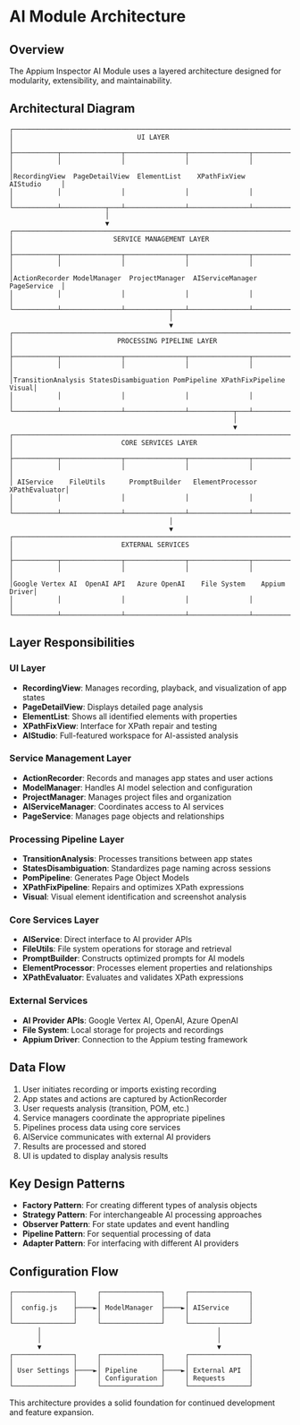 # AI Module Architecture

## Overview

The Appium Inspector AI Module uses a layered architecture designed for modularity, extensibility, and maintainability.

## Architectural Diagram

```
┌───────────────────────────────────────────────────────────────────────────┐
│                               UI LAYER                                     │
├───────────┬───────────────┬───────────────┬───────────────┬───────────────┤
│           │               │               │               │               │
│RecordingView  PageDetailView  ElementList    XPathFixView    AIStudio     │
│           │               │               │               │               │
└───────────┴───────────┬───┴───────────────┴───────────────┴───────────────┘
                        │
                        ▼
┌───────────────────────────────────────────────────────────────────────────┐
│                         SERVICE MANAGEMENT LAYER                           │
├───────────┬───────────────┬───────────────┬───────────────┬───────────────┤
│           │               │               │               │               │
│ActionRecorder ModelManager  ProjectManager  AIServiceManager PageService  │
│           │               │               │               │               │
└───────────┴───────────────┴───────────┬───┴───────────────┴───────────────┘
                                        │
                                        ▼
┌───────────────────────────────────────────────────────────────────────────┐
│                          PROCESSING PIPELINE LAYER                         │
├───────────┬───────────────┬───────────────┬───────────────┬───────────────┤
│           │               │               │               │               │
│TransitionAnalysis StatesDisambiguation PomPipeline XPathFixPipeline Visual│
│           │               │               │               │               │
└───────────┴───────────────┴───────────────┴───────────┬───┴───────────────┘
                                                        │
                                                        ▼
┌───────────────────────────────────────────────────────────────────────────┐
│                           CORE SERVICES LAYER                              │
├───────────┬───────────────┬───────────────┬───────────────┬───────────────┤
│           │               │               │               │               │
│ AIService    FileUtils      PromptBuilder   ElementProcessor XPathEvaluator│
│           │               │               │               │               │
└───────────┴───────────────┴───────────────┴───────────────┴───────────────┘
                                        │
                                        ▼
┌───────────────────────────────────────────────────────────────────────────┐
│                           EXTERNAL SERVICES                                │
├───────────┬───────────────┬───────────────┬───────────────┬───────────────┤
│           │               │               │               │               │
│Google Vertex AI  OpenAI API   Azure OpenAI    File System    Appium Driver│
│           │               │               │               │               │
└───────────┴───────────────┴───────────────┴───────────────┴───────────────┘
```

## Layer Responsibilities

### UI Layer

- **RecordingView**: Manages recording, playback, and visualization of app states
- **PageDetailView**: Displays detailed page analysis
- **ElementList**: Shows all identified elements with properties
- **XPathFixView**: Interface for XPath repair and testing
- **AIStudio**: Full-featured workspace for AI-assisted analysis

### Service Management Layer

- **ActionRecorder**: Records and manages app states and user actions
- **ModelManager**: Handles AI model selection and configuration
- **ProjectManager**: Manages project files and organization
- **AIServiceManager**: Coordinates access to AI services
- **PageService**: Manages page objects and relationships

### Processing Pipeline Layer

- **TransitionAnalysis**: Processes transitions between app states
- **StatesDisambiguation**: Standardizes page naming across sessions
- **PomPipeline**: Generates Page Object Models
- **XPathFixPipeline**: Repairs and optimizes XPath expressions
- **Visual**: Visual element identification and screenshot analysis

### Core Services Layer

- **AIService**: Direct interface to AI provider APIs
- **FileUtils**: File system operations for storage and retrieval
- **PromptBuilder**: Constructs optimized prompts for AI models
- **ElementProcessor**: Processes element properties and relationships
- **XPathEvaluator**: Evaluates and validates XPath expressions

### External Services

- **AI Provider APIs**: Google Vertex AI, OpenAI, Azure OpenAI
- **File System**: Local storage for projects and recordings
- **Appium Driver**: Connection to the Appium testing framework

## Data Flow

1. User initiates recording or imports existing recording
2. App states and actions are captured by ActionRecorder
3. User requests analysis (transition, POM, etc.)
4. Service managers coordinate the appropriate pipelines
5. Pipelines process data using core services
6. AIService communicates with external AI providers
7. Results are processed and stored
8. UI is updated to display analysis results

## Key Design Patterns

- **Factory Pattern**: For creating different types of analysis objects
- **Strategy Pattern**: For interchangeable AI processing approaches
- **Observer Pattern**: For state updates and event handling
- **Pipeline Pattern**: For sequential processing of data
- **Adapter Pattern**: For interfacing with different AI providers

## Configuration Flow

```
┌───────────────┐     ┌───────────────┐     ┌───────────────┐
│               │     │               │     │               │
│  config.js    ├────►│ ModelManager  ├────►│ AIService     │
│               │     │               │     │               │
└───────────────┘     └───────────────┘     └───────────────┘
       │                                            │
       │                                            │
       ▼                                            ▼
┌───────────────┐     ┌───────────────┐     ┌───────────────┐
│               │     │               │     │               │
│ User Settings ├────►│ Pipeline      ├────►│ External API  │
│               │     │ Configuration │     │ Requests      │
└───────────────┘     └───────────────┘     └───────────────┘
```

This architecture provides a solid foundation for continued development and feature expansion.